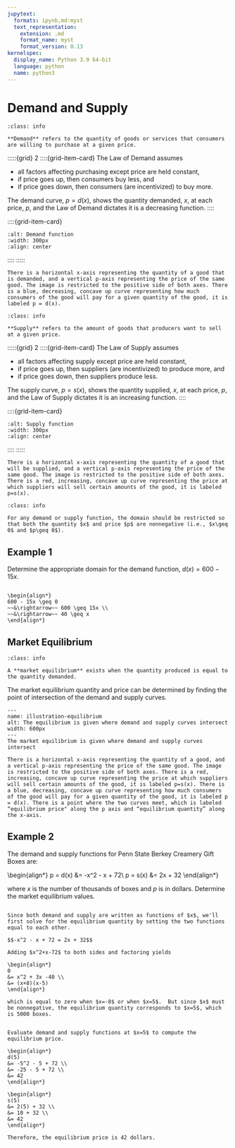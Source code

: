 ```yaml
---
jupytext:
  formats: ipynb,md:myst
  text_representation:
    extension: .md
    format_name: myst
    format_version: 0.13
kernelspec:
  display_name: Python 3.9 64-bit
  language: python
  name: python3
---
```

# Demand and Supply

```{admonition} Definition
:class: info

**Demand** refers to the quantity of goods or services that consumers are willing to purchase at a given price.
```


:::::{grid} 2
::::{grid-item-card}
The Law of Demand assumes
- all factors affecting purchasing except price are held constant,
- if price goes up, then consumers buy less, and
- if price goes down, then consumers (are incentivized) to buy more.

The demand curve, $p = d(x)$, shows the quantity demanded, $x$, at each price, $p$, and the Law of Demand dictates it is a decreasing function.
::::

::::{grid-item-card}
```{image} ../images/pic_functions_demand.png
:alt: Demand function
:width: 300px
:align: center
```
::::
:::::

```{dropdown} **Long Text Description**
There is a horizontal x-axis representing the quantity of a good that is demanded, and a vertical p-axis representing the price of the same good. The image is restricted to the positive side of both axes. There is a blue, decreasing, concave up curve representing how much consumers of the good will pay for a given quantity of the good, it is labeled p = d(x). 
```

```{admonition} Definition
:class: info

**Supply** refers to the amount of goods that producers want to sell at a given price.
```


:::::{grid} 2
::::{grid-item-card}
The Law of Supply assumes
- all factors affecting supply except price are held constant, 
- if price goes up, then suppliers (are incentivized) to produce more, and  
- if price goes down, then suppliers produce less. 

The supply curve, $p = s(x)$, shows the quantity supplied, $x$, at each price, $p$, and the Law of Supply dictates it is an increasing function.
::::

::::{grid-item-card}
```{image} ../images/pic_functions_supply.png
:alt: Supply function
:width: 300px
:align: center
```
::::
:::::

```{dropdown} **Long Text Description**
There is a horizontal x-axis representing the quantity of a good that will be supplied, and a vertical p-axis representing the price of the same good. The image is restricted to the positive side of both axes. There is a red, increasing, concave up curve representing the price at which suppliers will sell certain amounts of the good, it is labeled p=s(x). 
```
```{admonition} Domain Considerations
:class: info

For any demand or supply function, the domain should be restricted so that both the quantity $x$ and price $p$ are nonnegative (i.e., $x\geq 0$ and $p\geq 0$).  
```


## Example 1

Determine the appropriate domain for the demand function, $d(x) = 600 - 15x$.

```{dropdown} **Step 1:** Find the values of $x\geq 0$ such that $p = d(x) \geq 0$.

\begin{align*}
600 - 15x \geq 0 
~~&\rightarrow~~ 600 \geq 15x \\ 
~~&\rightarrow~~ 40 \geq x
\end{align*}
```



## Market Equilibrium

```{admonition} Definition
:class: info

A **market equilibrium** exists when the quantity produced is equal to the quantity demanded.
```

The market equilibrium quantity and price can be determined by finding the point of intersection of the demand and supply curves.

```{figure} ../images/pic_functions_equilibrium.png
---
name: illustration-equilibrium
alt: The equilibrium is given where demand and supply curves intersect
width: 600px
---
The market equilibrium is given where demand and supply curves intersect
```

```{dropdown} **Long Text Description**
There is a horizontal x-axis representing the quantity of a good, and a vertical p-axis representing the price of the same good. The image is restricted to the positive side of both axes. There is a red, increasing, concave up curve representing the price at which suppliers will sell certain amounts of the good, it is labeled p=s(x). There is a blue, decreasing, concave up curve representing how much consumers of the good will pay for a given quantity of the good, it is labeled p = d(x). There is a point where the two curves meet, which is labeled “equilibrium price" along the p axis and “equilibrium quantity” along the x-axis.
```

## Example 2

The demand and supply functions for Penn State Berkey Creamery Gift Boxes are: 

\begin{align*}
p = d(x) &= -x^2 - x + 72\\
p = s(x) &= 2x + 32
\end{align*}

where $x$ is the number of thousands of boxes and $p$ is in dollars.  Determine the market equilibrium values.

```{dropdown} **Step 1:** Determine the equilibrium quantity.

Since both demand and supply are written as functions of $x$, we'll first solve for the equilibrium quantity by setting the two functions equal to each other. 

$$-x^2 - x + 72 = 2x + 32$$

Adding $x^2+x-72$ to both sides and factoring yields

\begin{align*}
0 
&= x^2 + 3x -40 \\
&= (x+8)(x-5)
\end{align*}

which is equal to zero when $x=-8$ or when $x=5$.  But since $x$ must be nonnegative, the equilibrium quantity corresponds to $x=5$, which is 5000 boxes.
```



```{dropdown} **Step 2:** Determine the equilibrium price.

Evaluate demand and supply functions at $x=5$ to compute the equilibrium price.

\begin{align*}
d(5) 
&= -5^2 - 5 + 72 \\
&= -25 - 5 + 72 \\
&= 42
\end{align*}

\begin{align*}
s(5) 
&= 2(5) + 32 \\
&= 10 + 32 \\
&= 42
\end{align*}

Therefore, the equilibrium price is 42 dollars.
```
